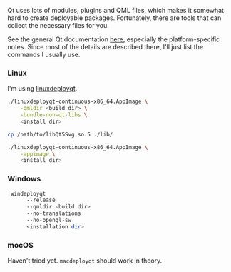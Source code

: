 Qt uses lots of modules, plugins and QML files, which makes it somewhat hard to create deployable packages. Fortunately, there are tools that can collect the necessary files for you.

See the general Qt documentation [here](https://doc.qt.io/qt-5/deployment.html), especially the platform-specific notes. Since most of the details are described there, I'll just list the commands I usually use.

### Linux

I'm using [linuxdeployqt](https://github.com/probonopd/linuxdeployqt).

```sh
./linuxdeployqt-continuous-x86_64.AppImage \
    -qmldir <build dir> \
    -bundle-non-qt-libs \
    <install dir>

cp /path/to/libQt5Svg.so.5 ./lib/

./linuxdeployqt-continuous-x86_64.AppImage \
    -appimage \
    <install dir>
```

### Windows

```sh
 windeployqt
      --release
      --qmldir <build dir>
      --no-translations
      --no-opengl-sw
      <installation dir>
```

### mocOS

Haven't tried yet. `macdeployqt` should work in theory.

